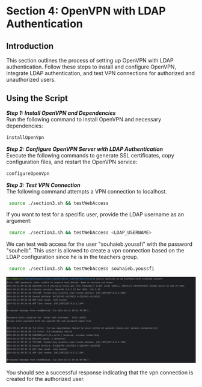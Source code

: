 # **Section 4: OpenVPN with LDAP Authentication**
## **Introduction**
This section outlines the process of setting up OpenVPN with LDAP authentication. Follow these steps to install and configure OpenVPN, integrate LDAP authentication, and test VPN connections for authorized and unauthorized users.

## **Using the Script**
___Step 1: Install OpenVPN and Dependencies___<br/>
Run the following command to install OpenVPN and necessary dependencies:

~~~sh
installOpenVpn
~~~
___Step 2: Configure OpenVPN Server with LDAP Authentication___<br/>
Execute the following commands to generate SSL certificates, copy configuration files, and restart the OpenVPN service:

~~~sh
configureOpenVpn
~~~
___Step 3: Test VPN Connection___<br/>
The following command attempts a VPN connection to localhost.<br/>
~~~sh
 source ./section3.sh && testWebAccess
   ~~~
If you want to test for a specific user, provide the LDAP username as an argument:
~~~sh
 source ./section3.sh && testWebAccess <LDAP_USERNAME>
   ~~~

We can test web access for the user "souhaieb.youssfi" with the password "souheib". This user is allowed to create a vpn connection based on the LDAP configuration since he is in the teachers group.
~~~sh
 source ./section3.sh && testWebAccess souhaieb.youssfi
   ~~~
![img_1.png](../../images/part1/section4/img.png)

You should see a successful response indicating that the vpn connection is created for the authorized user.